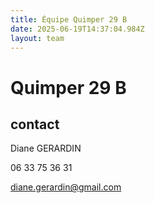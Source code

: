 ```yaml
---
title: Équipe Quimper 29 B
date: 2025-06-19T14:37:04.984Z
layout: team
---
```


# Quimper 29 B



## contact 

Diane GERARDIN

06 33 75 36 31

diane.gerardin@gmail.com

